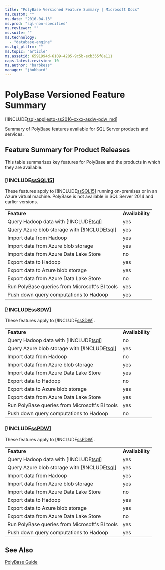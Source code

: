 ```yaml
---
title: "PolyBase Versioned Feature Summary | Microsoft Docs"
ms.custom: ""
ms.date: "2016-04-13"
ms.prod: "sql-non-specified"
ms.reviewer: ""
ms.suite: ""
ms.technology: 
  - "database-engine"
ms.tgt_pltfrm: ""
ms.topic: "article"
ms.assetid: 6591994d-6109-4285-9c5b-ecb355f8a111
caps.latest.revision: 10
ms.author: "barbkess"
manager: "jhubbard"
---
```

# PolyBase Versioned Feature Summary
[!INCLUDE[tsql-appliesto-ss2016-xxxx-asdw-pdw_md](../../relational-databases/polybase/includes/tsql-appliesto-ss2016-xxxx-asdw-pdw-md.md)]

  Summary of PolyBase features available for  SQL Server products and services.  
  
## Feature Summary for Product Releases  
 This table summarizes key features for PolyBase and the products in which they are available.  
  
### [!INCLUDE[ssSQL15](../../analysis-services/powershell/includes/sssql15-md.md)]  
 These features apply to [!INCLUDE[ssSQL15](../../analysis-services/powershell/includes/sssql15-md.md)] running on-premises or in an Azure virtual machine.  PolyBase is not available in SQL Server 2014 and earlier versions.  
  
|||  
|-|-|  
|**Feature**|**Availability**|  
|Query Hadoop data with [!INCLUDE[tsql](../../advanced-analytics/r-services/includes/tsql-md.md)]|yes|  
|Query Azure blob storage with [!INCLUDE[tsql](../../advanced-analytics/r-services/includes/tsql-md.md)]|yes|  
|Import data from Hadoop|yes|  
|Import data from Azure blob storage|yes| 
|Import data from Azure Data Lake Store|no|   
|Export data to Hadoop|yes|  
|Export data to Azure blob storage|yes|  
|Export data from Azure Data Lake Store|no|
|Run PolyBase queries from Microsoft's BI tools|yes|  
|Push down query computations to Hadoop|yes|  
  
### [!INCLUDE[ssSDW](../../database-engine/configure/windows/includes/sssdw-md.md)]  
 These features apply to [!INCLUDE[ssSDW](../../database-engine/configure/windows/includes/sssdw-md.md)].  
  
|||  
|-|-|  
|**Feature**|**Availability**|  
|Query Hadoop data with [!INCLUDE[tsql](../../advanced-analytics/r-services/includes/tsql-md.md)]|no|  
|Query Azure blob storage with [!INCLUDE[tsql](../../advanced-analytics/r-services/includes/tsql-md.md)]|yes|  
|Import data from Hadoop|no|  
|Import data from Azure blob storage|yes|
|Import data from Azure Data Lake Store|yes|     
|Export data to Hadoop|no|  
|Export data to Azure blob storage|yes|  
|Export data from Azure Data Lake Store|yes|
|Run PolyBase queries from Microsoft's BI tools|yes|  
|Push down query computations to Hadoop|no|  
  
### [!INCLUDE[ssPDW](../../database-engine/configure/windows/includes/sspdw-md.md)]  
 These features apply to [!INCLUDE[ssPDW](../../database-engine/configure/windows/includes/sspdw-md.md)].  
  
|||  
|-|-|  
|**Feature**|**Availability**|  
|Query Hadoop data with [!INCLUDE[tsql](../../advanced-analytics/r-services/includes/tsql-md.md)]|yes|  
|Query Azure blob storage with [!INCLUDE[tsql](../../advanced-analytics/r-services/includes/tsql-md.md)]|yes|  
|Import data from Hadoop|yes|  
|Import data from Azure blob storage|yes|  
|Import data from Azure Data Lake Store|no|   
|Export data to Hadoop|yes|  
|Export data to Azure blob storage|yes|  
|Export data from Azure Data Lake Store|no|
|Run PolyBase queries from Microsoft's BI tools|yes|  
|Push down query computations to Hadoop|yes|  
  
## See Also  
 [PolyBase Guide](../../relational-databases/polybase/polybase-guide.md)  
  
  